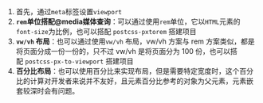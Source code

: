 1. 首先，通过`meta`标签设置`viewport`
2. **`rem`单位搭配@media媒体查询**：可以通过使用`rem`单位，它以`HTML`元素的`font-size`为比例，也可以搭配 `postcss-pxtorem` 搭建项目
3. **`vw/vh` 布局**：也可以通过使用`vw/vh` 布局，vw/vh 方案与 rem 方案类似，都是将页面分成一份一份的，只不过 vw/vh 是将页面分为 100 份，也可以搭配 `postcss-px-to-viewport` 搭建项目
4. **百分比布局**：也可以使用百分比来实现布局，但是需要特定宽度时，这个百分比的计算对开发者来说并不友好，且元素百分比参考的对象为父元素，元素嵌套较深时会有问题。